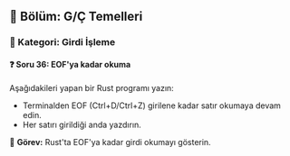 ## 📘 Bölüm: G/Ç Temelleri  
### 🔹 Kategori: Girdi İşleme  
#### ❓ Soru 36: EOF'ya kadar okuma

Aşağıdakileri yapan bir Rust programı yazın:

- Terminalden EOF (Ctrl+D/Ctrl+Z) girilene kadar satır okumaya devam edin.
- Her satırı girildiği anda yazdırın.

🔧 **Görev:** Rust'ta EOF'ya kadar girdi okumayı gösterin.
